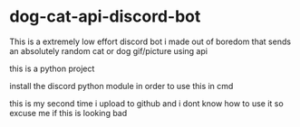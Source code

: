 # dog-cat-api-discord-bot
This is a extremely low effort discord bot i made out of boredom that sends an absolutely random cat or dog gif/picture using api

this is a python project

install the discord python module in order to use this in cmd

this is my second time i upload to github and i dont know how to use it so excuse me if this is looking bad
